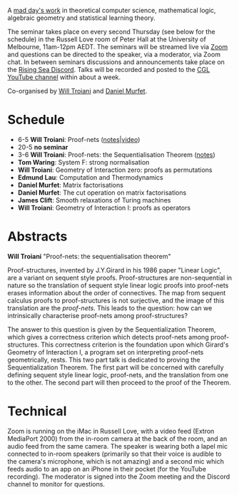 A [mad day's work](https://www.ams.org/journals/bull/2001-38-04/S0273-0979-01-00913-2/S0273-0979-01-00913-2.pdf) in theoretical computer science, mathematical logic, algebraic geometry and statistical learning theory.

The seminar takes place on every second Thursday (see below for the schedule) in the Russell Love room of Peter Hall at the University of Melbourne, 11am-12pm AEDT. The seminars will be streamed live via [Zoom](https://unimelb.zoom.us/j/83059420071?pwd=VitKZjhvdkxmKzR6dmduLzhXYUI1UT09) and questions can be directed to the speaker, via a moderator, via Zoom chat. In between seminars discussions and announcements take place on the [Rising Sea Discord](https://discord.gg/9yBaAxPSK8). Talks will be recorded and posted to the [CGL YouTube channel](https://youtube.com/playlist?list=PLKnx70LRf21dknsbvkSM1dx-m0DoyUukQ) within about a week.

Co-organised by [Will Troiani](https://williamtroiani.github.io) and [Daniel Murfet](http://www.therisingsea.org).

# Schedule

 * 6-5 **Will Troiani**: Proof-nets ([notes](/notes/Proof-nets.pdf)|[video](https://youtu.be/OscoUN_kWUE))
 * 20-5 **no seminar**
 * 3-6 **Will Troiani**: Proof-nets: the Sequentialisation Theorem ([notes](/notes/Proof-nets.pdf))
 * **Tom Waring**: System F: strong normalisation
 * **Will Troiani**: Geometry of Interaction zero: proofs as permutations
 * **Edmund Lau**: Computation and Thermodynamics
 * **Daniel Murfet**: Matrix factorisations
 * **Daniel Murfet**: The cut operation on matrix factorisations
 * **James Clift**: Smooth relaxations of Turing machines
 * **Will Troiani**: Geometry of Interaction I: proofs as operators

# Abstracts

**Will Troiani** "Proof-nets: the sequentialisation theorem"

Proof-structures, invented by J.Y.Girard in his 1986 paper "Linear Logic", are a variant on sequent style proofs. Proof-structures are non-sequential in nature so the translation of sequent style linear logic proofs into proof-nets erases information about the order of connectives. The map from sequent calculus proofs to proof-structures is not surjective, and the image of this translation are the *proof-nets*. This leads to the question: how can we intrinsically characterise proof-nets among proof-structures?

The answer to this question is given by the Sequentialization Theorem, which gives a correctness criterion which detects proof-nets among proof-structures. This correctness criterion is the foundation upon which Girard's Geometry of Interaction I, a program set on interpreting proof-nets geometrically, rests. This two part talk is dedicated to proving the Sequentialization Theorem. The first part will be concerned with carefully defining sequent style linear logic, proof-nets, and the translation from one to the other. The second part will then proceed to the proof of the Theorem.

# Technical

Zoom is running on the iMac in Russell Love, with a video feed (Extron MediaPort 2000) from the in-room camera at the back of the room, and an audio feed from the same camera. The speaker is wearing both a lapel mic connected to in-room speakers (primarily so that their voice is audible to the camera's microphone, which is not amazing) and a second mic which feeds audio to an app on an iPhone in their pocket (for the YouTube recording). The moderator is signed into the Zoom meeting and the Discord channel to monitor for questions.
